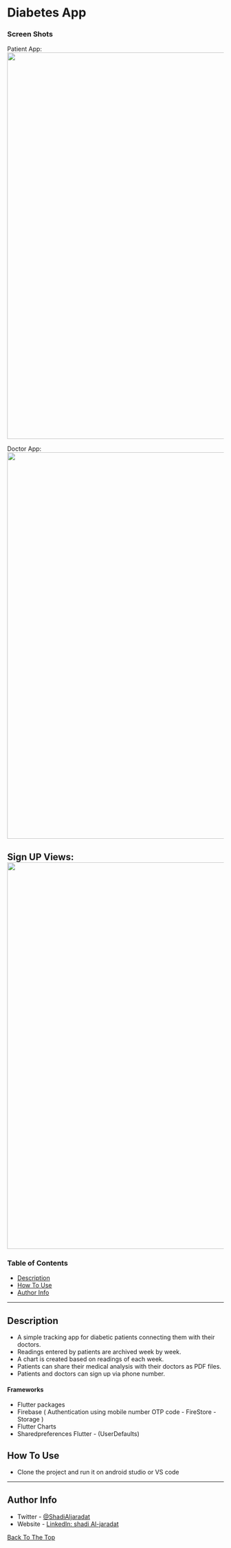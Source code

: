# Diabetes App

### Screen Shots
Patient App:
<img width="900" src="https://user-images.githubusercontent.com/94618324/218185549-65ba9e57-9229-4102-aeff-ae7a3a87aae7.png">

Doctor App:
<img width="900" src="https://user-images.githubusercontent.com/94618324/218187628-ba464ea1-7de2-4956-b836-855fe6535205.png">


Sign UP Views:
<img src="https://user-images.githubusercontent.com/94618324/218181362-9fcf1348-85a0-4f2a-940e-33dec7c486d6.png" width="900">
---

### Table of Contents

- [Description](#description)
- [How To Use](#how-to-use)
- [Author Info](#author-info)

---

## Description

- A simple tracking app for diabetic patients connecting them with their doctors.
- Readings entered by patients are archived week by week.
- A chart is created based on readings of each week.
- Patients can share their medical analysis with their doctors as PDF files.
- Patients and doctors can sign up via phone number.

#### Frameworks

- Flutter packages 
- Firebase ( Authentication using mobile number OTP code - FireStore - Storage ) 
- Flutter Charts 
- Sharedpreferences Flutter - (UserDefaults)


## How To Use

- Clone the project and run it on android studio or VS code 

---

## Author Info

- Twitter - [@ShadiAljaradat](https://twitter.com/ShadiAljaradat?t=olqOi25Tvlq-Gy1j84xEKA&s=08)
- Website - [LinkedIn: shadi Al-jaradat](https://www.linkedin.com/in/shadi-al-jaradat/)

[Back To The Top](#Diabetes-App)
